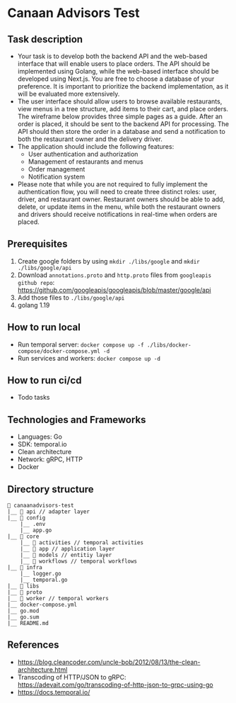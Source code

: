 # Canaan Advisors Test

## Task description
- Your task is to develop both the backend API and the web-based interface that will enable users to place orders. 
The API should be implemented using Golang, while the web-based interface should be developed using Next.js.
You are free to choose a database of your preference. It is important to prioritize the backend implementation, 
as it will be evaluated more extensively.
- The user interface should allow users to browse available restaurants, view menus in a tree structure, 
add items to their cart, and place orders. The wireframe below provides three simple pages as a guide. 
After an order is placed, it should be sent to the backend API for processing. 
The API should then store the order in a database and send a notification to both the restaurant owner and the delivery driver.
- The application should include the following features:
  - User authentication and authorization 
  - Management of restaurants and menus 
  - Order management 
  - Notification system
- Please note that while you are not required to fully implement the authentication flow, 
you will need to create three distinct roles: user, driver, and restaurant owner. 
Restaurant owners should be able to add, delete, or update items in the menu, 
while both the restaurant owners and drivers should receive notifications in real-time when orders are placed.

## Prerequisites
1. Create google folders by using `mkdir ./libs/google` and `mkdir ./libs/google/api`
2. Download `annotations.proto` and `http.proto` files from `googleapis github repo`: https://github.com/googleapis/googleapis/blob/master/google/api
3. Add those files to `./libs/google/api`
4. golang 1.19

## How to run local
- Run temporal server: `docker compose up -f ./libs/docker-compose/docker-compose.yml -d`
- Run services and workers: `docker compose up -d`

## How to run ci/cd
- Todo tasks

## Technologies and Frameworks
- Languages: Go
- SDK: temporal.io
- Clean architecture
- Network: gRPC, HTTP
- Docker

## Directory structure
    📁 canaanadvisors-test
    |__ 📁 api // adapter layer
    |__ 📁 config
        |__ .env
        |__ app.go
    |__ 📁 core 
        |__ 📁 activities // temporal activities
        |__ 📁 app // application layer
        |__ 📁 models // entitiy layer
        |__ 📁 workflows // temporal workflows
    |__ 📁 infra
        |__ logger.go
        |__ temporal.go
    |__ 📁 libs
    |__ 📁 proto
    |__ 📁 worker // temporal workers
    |__ docker-compose.yml
    |__ go.mod
    |__ go.sum
    |__ README.md


## References
- https://blog.cleancoder.com/uncle-bob/2012/08/13/the-clean-architecture.html
- Transcoding of HTTP/JSON to gRPC: https://adevait.com/go/transcoding-of-http-json-to-grpc-using-go
- https://docs.temporal.io/